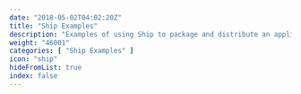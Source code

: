 ```yaml
---
date: "2018-05-02T04:02:20Z"
title: "Ship Examples"
description: "Examples of using Ship to package and distribute an application."
weight: "46001"
categories: [ "Ship Examples" ]
icon: "ship"
hideFromList: true
index: false
---
```

